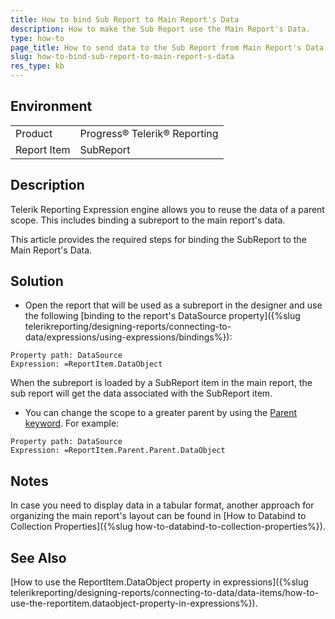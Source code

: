 ```yaml
---
title: How to bind Sub Report to Main Report's Data
description: How to make the Sub Report use the Main Report's Data.
type: how-to
page_title: How to send data to the Sub Report from Main Report's Data Object 
slug: how-to-bind-sub-report-to-main-report-s-data
res_type: kb
---
```


## Environment
<table>
	<tr>
		<td>Product</td>
		<td>Progress® Telerik® Reporting</td>
	</tr>
	<tr>
		<td>Report Item</td>
		<td>SubReport</td>
	</tr>
</table>

## Description

Telerik Reporting Expression engine allows you to reuse the data of a parent scope. This includes binding a subreport to the main report's data.

This article provides the required steps for binding the SubReport to the Main Report's Data.

## Solution

- Open the report that will be used as a subreport in the designer and use the following [binding to the report's DataSource property]({%slug telerikreporting/designing-reports/connecting-to-data/expressions/using-expressions/bindings%}): 

````
Property path: DataSource
Expression: =ReportItem.DataObject
````

 When the subreport is loaded by a SubReport item in the main report, the sub report will get the data associated with the SubReport item.

- You can change the scope to a greater parent by using the [Parent keyword](/api/telerik.reporting.reportitembase#collapsible-Telerik_Reporting_ReportItemBase_Parent). For example:

````
Property path: DataSource
Expression: =ReportItem.Parent.Parent.DataObject
````

## Notes

In case you need to display data in a tabular format, another approach for organizing the main report's layout can be found in [How to Databind to Collection Properties]({%slug how-to-databind-to-collection-properties%}).

## See Also

[How to use the ReportItem.DataObject property in expressions]({%slug telerikreporting/designing-reports/connecting-to-data/data-items/how-to-use-the-reportitem.dataobject-property-in-expressions%}). 
